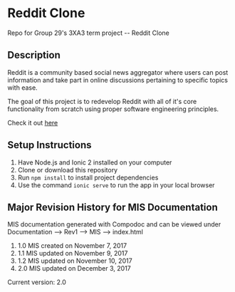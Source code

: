 
# Reddit Clone

Repo for Group 29's 3XA3 term project -- Reddit Clone

## Description
Reddit is a community based social news aggregator where users can post information and take part in online discussions pertaining to specific topics with ease.

The goal of this project is to redevelop Reddit with all of it's core functionality from scratch using proper software engineering principles.

Check it out [here](https://reddit-clone-ced0e.firebaseapp.com/)

## Setup Instructions

1. Have Node.js and Ionic 2 installed on your computer
2. Clone or download this repository
3. Run `npm install` to install project dependencies
4. Use the command `ionic serve` to run the app in your local browser

## Major Revision History for MIS Documentation
MIS documentation generated with Compodoc and can be viewed under Documentation --> Rev1 --> MIS --> index.html

1. 1.0 MIS created on November 7, 2017
2. 1.1 MIS updated on November 9, 2017
3. 1.2 MIS updated on November 10, 2017
4. 2.0 MIS updated on December 3, 2017

Current version: 2.0
